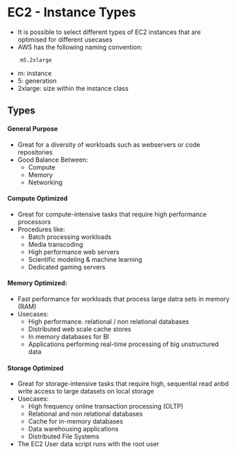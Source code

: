 # EC2 - Instance Types
- It is possible to select different types of EC2 instances that are optimised for different usecases
- AWS has the following naming convention:

```
    m5.2xlarge
```
- m: instance
- 5: generation
- 2xlarge: size within the instance class

## Types
#### General Purpose
- Great for a diversity of workloads such as webservers or code repositories
- Good Balance Between:
    - Compute
    - Memory
    - Networking

#### Compute Optimized
- Great for compute-intensive tasks that require high performance processors
- Procedures like:
    - Batch processing workloads
    - Media transcoding
    - High performance web servers
    - Scientific modeling & machine learning
    - Dedicated gaming servers

#### Memory Optimized:
- Fast performance for workloads that process large datra sets in memory (RAM)
- Usecases: 
    - High performance. relational / non relational databases
    - Distributed web scale cache stores
    - In memory databases for BI
    - Applications performing real-time processing of big unstructured data

#### Storage Optimized
- Great for storage-intensive tasks that require high, sequential read anbd write access to large datasets on local storage
- Usecases:
    - High frequency online transaction processing (OLTP)
    - Relational and non relational databases
    - Cache for in-memory databases
    - Data warehousing applications
    - Distributed File Systems
- The EC2 User data script runs with the root user